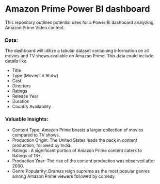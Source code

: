# **Amazon Prime Power BI dashboard**

This repository outlines potential uses for a Power BI dashboard analyzing Amazon Prime Video content.

### **Data:**
The dashboard will utilize a tabular dataset containing information on all movies and TV shows available on Amazon Prime. This data could include details like:
- Title
- Type (Movie/TV Show)
- Cast
- Directors
- Ratings
- Release Year
- Duration
- Country Availability

### **Valuable Insights:**

- Content Type: Amazon Prime boasts a larger collection of movies compared to TV shows.
- Production Origin: The United States leads the pack in content production, followed by India.
- Ratings : A significant portion of Amazon Prime content caters to Ratings of 13+.
- Production Year: The rise of the content production was observed after 2000.
- Genre Popularity: Dramas reign supreme as the most popular genres among Amazon Prime viewers followed by comedy.
